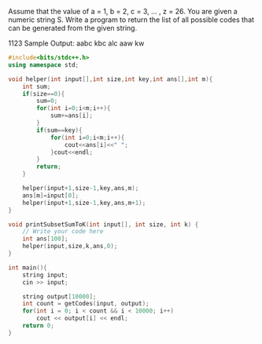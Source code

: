   Assume that the value of a = 1, b = 2, c = 3, ... , z = 26.
  You are given a numeric string S. 
  Write a program to return the list of all possible codes that can be generated from the given string.
  
  1123
Sample Output:
aabc
kbc
alc
aaw
kw

```cpp
#include<bits/stdc++.h>
using namespace std;

void helper(int input[],int size,int key,int ans[],int m){
    int sum;
    if(size==0){
        sum=0;
        for(int i=0;i<m;i++){
            sum+=ans[i];
        }
        if(sum==key){
            for(int i=0;i<m;i++){
                cout<<ans[i]<<" ";
            }cout<<endl;
        }
        return;
    }

    helper(input+1,size-1,key,ans,m);
    ans[m]=input[0];
    helper(input+1,size-1,key,ans,m+1);
}

void printSubsetSumToK(int input[], int size, int k) {
    // Write your code here
    int ans[100];
    helper(input,size,k,ans,0);
}

int main(){
    string input;
    cin >> input;

    string output[10000];
    int count = getCodes(input, output);
    for(int i = 0; i < count && i < 10000; i++)
        cout << output[i] << endl;
    return 0;
}
```
